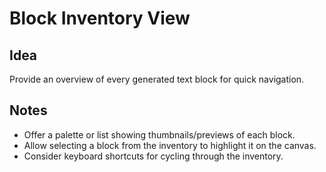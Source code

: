 # Block Inventory View

## Idea
Provide an overview of every generated text block for quick navigation.

## Notes
- Offer a palette or list showing thumbnails/previews of each block.
- Allow selecting a block from the inventory to highlight it on the canvas.
- Consider keyboard shortcuts for cycling through the inventory.
